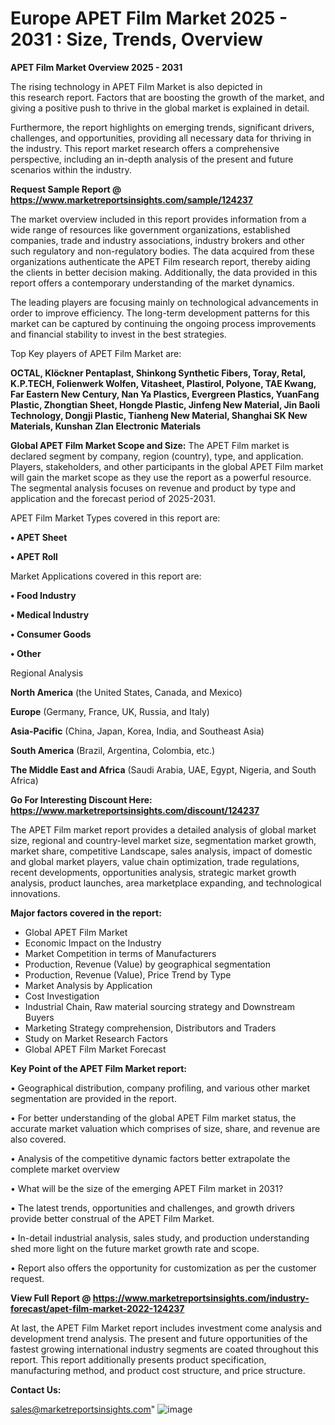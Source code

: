 # Europe APET Film Market 2025 - 2031 : Size, Trends, Overview

<Strong> APET Film Market Overview 2025 - 2031</strong>

The rising technology in APET Film Market is also depicted in this research report. Factors that are boosting the growth of the market, and giving a positive push to thrive in the global market is explained in detail.

Furthermore, the report highlights on emerging trends, significant drivers, challenges, and opportunities, providing all necessary data for thriving in the industry. This report market research offers a comprehensive perspective, including an in-depth analysis of the present and future scenarios within the industry.

<strong>Request Sample Report @ <a href=https://www.marketreportsinsights.com/sample/124237>https://www.marketreportsinsights.com/sample/124237</a></strong>

The market overview included in this report provides information from a wide range of resources like government organizations, established companies, trade and industry associations, industry brokers and other such regulatory and non-regulatory bodies. The data acquired from these organizations authenticate the APET Film research report, thereby aiding the clients in better decision making. Additionally, the data provided in this report offers a contemporary understanding of the market dynamics.

The leading players are focusing mainly on technological advancements in order to improve efficiency. The long-term development patterns for this market can be captured by continuing the ongoing process improvements and financial stability to invest in the best strategies.

Top Key players of APET Film Market are:

<strong>OCTAL, Klöckner Pentaplast, Shinkong Synthetic Fibers, Toray, Retal, K.P.TECH, Folienwerk Wolfen, Vitasheet, Plastirol, Polyone, TAE Kwang, Far Eastern New Century, Nan Ya Plastics, Evergreen Plastics, YuanFang Plastic, Zhongtian Sheet, Hongde Plastic, Jinfeng New Material, Jin Baoli Technology, Dongji Plastic, Tianheng New Material, Shanghai SK New Materials, Kunshan Zlan Electronic Materials</strong>

<strong><b>Global APET Film Market Scope and Size:</b></strong>
The APET Film market is declared segment by company, region (country), type, and application. Players, stakeholders, and other participants in the global APET Film market will gain the market scope as they use the report as a powerful resource. The segmental analysis focuses on revenue and product by type and application and the forecast period of 2025-2031.

APET Film Market Types covered in this report are:

<strong>• APET Sheet

• APET Roll</strong>

Market Applications covered in this report are:

<strong>• Food Industry

• Medical Industry

• Consumer Goods

• Other</strong> 

Regional Analysis

<strong>North America</strong> (the United States, Canada, and Mexico)

<strong>Europe</strong> (Germany, France, UK, Russia, and Italy)

<strong>Asia-Pacific</strong> (China, Japan, Korea, India, and Southeast Asia)

<strong>South America</strong> (Brazil, Argentina, Colombia, etc.)

<strong>The Middle East and Africa</strong> (Saudi Arabia, UAE, Egypt, Nigeria, and South Africa)

<strong>Go For Interesting Discount Here: <a href=https://www.marketreportsinsights.com/discount/124237>https://www.marketreportsinsights.com/discount/124237</a></strong>

The APET Film market report provides a detailed analysis of global market size, regional and country-level market size, segmentation market growth, market share, competitive Landscape, sales analysis, impact of domestic and global market players, value chain optimization, trade regulations, recent developments, opportunities analysis, strategic market growth analysis, product launches, area marketplace expanding, and technological innovations.

<strong><b>Major factors covered in the report:</b></strong>
<ul>
  <li>Global APET Film Market </li>
  <li>Economic Impact on the Industry</li>
  <li>Market Competition in terms of Manufacturers</li>
  <li>Production, Revenue (Value) by geographical segmentation</li>
  <li>Production, Revenue (Value), Price Trend by Type</li>
  <li>Market Analysis by Application</li>
  <li>Cost Investigation</li>
  <li>Industrial Chain, Raw material sourcing strategy and Downstream Buyers</li>
  <li>Marketing Strategy comprehension, Distributors and Traders</li>
  <li>Study on Market Research Factors</li>
  <li>Global APET Film Market Forecast</li>
</ul>

<strong><b>Key Point of the APET Film Market report:</b></strong>

• Geographical distribution, company profiling, and various other market segmentation are provided in the report.

• For better understanding of the global APET Film market status, the accurate market valuation which comprises of size, share, and revenue are also covered.

• Analysis of the competitive dynamic factors better extrapolate the complete market overview

• What will be the size of the emerging APET Film market in 2031?

• The latest trends, opportunities and challenges, and growth drivers provide better construal of the APET Film Market.

• In-detail industrial analysis, sales study, and production understanding shed more light on the future market growth rate and scope.

• Report also offers the opportunity for customization as per the customer request.

<strong><b>View Full Report @ <a href=https://www.marketreportsinsights.com/industry-forecast/apet-film-market-2022-124237>https://www.marketreportsinsights.com/industry-forecast/apet-film-market-2022-124237</a></b></strong>


At last, the APET Film Market report includes investment come analysis and development trend analysis. The present and future opportunities of the fastest growing international industry segments are coated throughout this report. This report additionally presents product specification, manufacturing method, and product cost structure, and price structure.

<strong>Contact Us:</strong>

sales@marketreportsinsights.com"
![image](https://github.com/user-attachments/assets/5edec234-5c74-477b-a166-0a5d10e0450a)
